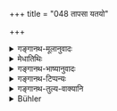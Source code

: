 +++
title = "048 तापसा यतयो"

+++

<details><summary>गङ्गानथ-मूलानुवादः</summary>

Ascetics and hermits, Brāhmaṇas, celestial beings, lunar asterisms, and Daityas represent the first state partaking of ‘Sattva.’—(48)
</details>

<details><summary>मेधातिथिः</summary>

**तापसास्** तपःप्रधाना वानप्रस्थादयः । **यतयः** परिव्राजकादयः । अनेन च ज्ञापयति न केवलं जन्मोपपत्तिर् गतिजातस्य कर्माचरणाद् अपि । यतो न तापसादयः कतिचिज्जातिविशेषाः, किं तर्हि कर्मनिमित्ता एते व्यपदेशाः । 

- <u>अन्ये तु</u> मन्यन्ते । सन्ति मेरुनिवासिनः केचिज् जनपदा **यतयो** नाम । श्रूयन्ते "इन्द्रो यतीन् सालावृकेभ्यः प्रायच्छत्" (प्ब् ८.१.४) इति । 

- विमानानि यानविशेषाः पुष्पकादयस् तैश् चरन्ति **वैमानिकाः** अन्तरिक्षचराः केचिद् देवयोनयः । **प्रथमा** निकृष्टाः ॥ १२.४८ ॥
</details>

<details><summary>गङ्गानथ-भाष्यानुवादः</summary>

‘*Ascetics*’—the Recluse and others devoted to austerities.

‘*Hermits*’—wandering mendicants, and the rest.

This shows that the said state belongs to people, not only by birth, but by conduct also because there are no such species by birth as ‘*ascetics*’ and the rest; in fact the names are based upon what the men do.

Others, however, think that there are a people known as ‘*Yatis*,’ ‘Hermits,’ inhabiting the Meru mountain; as is clear from what we read regarding ‘India having made over the Yatis to the Sālāvṛkas.’

‘*Vimānas*’—celestial cars, Puṣpaka, and the rest; those who move about in these are ‘*Vaimānikas*,’ ‘*celestial beings*,’ denizens of heaven.

‘*First*’—lowest—(48)
</details>

<details><summary>गङ्गानथ-टिप्पन्यः</summary>

This verse is quoted in *Aparārkā* (p. 999);—in *Madanapārijāta* (p.
694);—in *Parāśaramādhava*, (Prāyaścitta, p. 488);—anil in
*Nṛsiṃhaprasāda* (Prāyaścitta 41a).
</details>

<details><summary>गङ्गानथ-तुल्य-वाक्यानि</summary>

**(verses 12.32-51)  
**

See Comparative notes for [Verse
12.32].
</details>

<details><summary>Bühler</summary>

048	Hermits, ascetics, Brahmanas, the crowds of the Vaimanika deities, the lunar mansions, and the Daityas (form) the first (and lowest rank of the) existences caused by Goodness.
</details>
